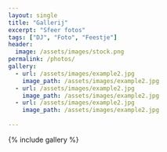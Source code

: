 ```yaml
---
layout: single
title: "Gallerij"
excerpt: "Sfeer fotos"
tags: ["DJ", "Foto", "Feestje"]
header:
  image: /assets/images/stock.png
permalink: /photos/
gallery:
  - url: /assets/images/example2.jpg
    image_path: /assets/images/example2.jpg
  - url: /assets/images/example2.jpg
    image_path: /assets/images/example2.jpg
  - url: /assets/images/example2.jpg
    image_path: /assets/images/example2.jpg
    
---
```




{% include gallery %}